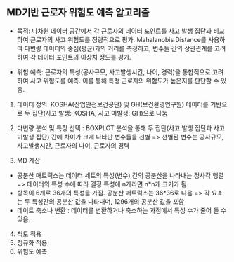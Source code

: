 ## MD기반 근로자 위험도 예측 알고리즘

- 목적: 다차원 데이터 공간에서 각 근로자의 데이터 포인트를 사고 발생 집단과 비교하여 근로자의 사고 위험도를 정량적으로 평가. Mahalanobis Distance를 사용하여 다변량 데이터의 중심(평균)과의 거리를 측정하고, 변수들 간의 상관관계를 고려하여 각 데이터 포인트의 이상치 정도를 평가.

- 위험 예측: 근로자의 특성(공사규모, 사고발생시간, 나이, 경력)을 통합적으로 고려하여 사고 위험도를 예측. 이를 통해 특정 근로자의 위험도가 높은지를 판단할 수 있음. 

1. 데이터 정의: KOSHA(산업안전보건공단) 및 GH(보건환경연구원) 데이터를 기반으로 두 집단(사고 발생: KOSHA, 사고 미발생: GH)으로 나눔

2. 다변량 분석 및 특징 선택 : BOXPLOT 분석을 통해 두 집단(사고 발생 집단과 사고 미발생 집단) 간에 차이가 크게 나타난 변수들을 선별 => 선별된 변수는 공사규모, 사고발생시간, 근로자의 나이, 근로자의 경력
3. MD 계산 
- 공분산 매트릭스는 데이터 세트의 특성(변수) 간의 공분산을 나타내는 정사각 행렬 => 데이터의 특성 수에 따라 결정 
특성에 n개라면 n*n개 크기가 됨
- 항목이 6개로 36개의 특성을 가짐. 공분산 매트릭스는 36*36로 나옴 => 각 요소는 두 특성간의 공분산 값을 나타내며, 1296개의 공분산 값을 포함
- 데이트 축소나 변환 : 데이터를 변환하거나 축소하는 과정에서 특성 수가 줄어 들 수 있음. 

4. 척도 적용
5. 정규화 적용
6. 위험도 예측